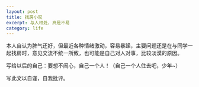 ```yaml
---
layout: post
title: 找房小叹
excerpt: 与人相处，真是不易
category: life
---
```


本人自认为脾气还好，但最近各种情绪激动，容易暴躁，主要问题还是在与同学一起找房时，意见交流不统一所致，也可能是自己对人对事，比较淡漠的原因。

写给以后的自己：要想不闹心，自己一个人！（自己一个人住去吧，少年~）

写此文以自谨，自我批评。
